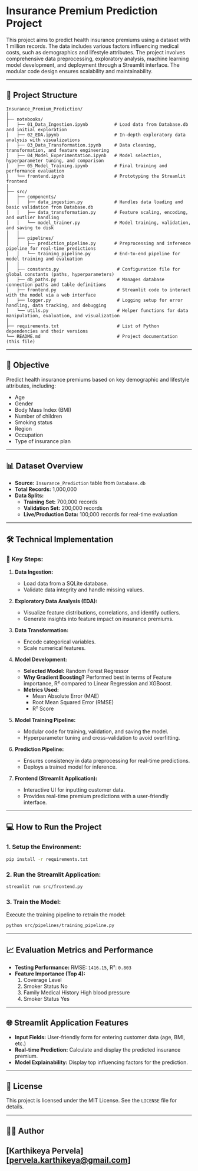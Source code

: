 # **Insurance Premium Prediction Project**

This project aims to predict health insurance premiums using a dataset with 1 million records. The data includes various factors influencing medical costs, such as demographics and lifestyle attributes. The project involves comprehensive data preprocessing, exploratory analysis, machine learning model development, and deployment through a Streamlit interface. The modular code design ensures scalability and maintainability.

---

## 📂 **Project Structure**

```
Insurance_Premium_Prediction/
│
├── notebooks/
│   ├── 01_Data_Ingestion.ipynb          # Load data from Database.db and initial exploration
│   ├── 02_EDA.ipynb                     # In-depth exploratory data analysis with visualizations
│   ├── 03_Data_Transformation.ipynb     # Data cleaning, transformation, and feature engineering
│   ├── 04_Model_Experimentation.ipynb   # Model selection, hyperparameter tuning, and comparison
│   ├── 05_Model_Training.ipynb          # Final training and performance evaluation
│   └── frontend.ipynb                   # Prototyping the Streamlit frontend
│
├── src/
│   ├── components/
│   │   ├── data_ingestion.py            # Handles data loading and basic validation from Database.db
│   │   ├── data_transformation.py       # Feature scaling, encoding, and outlier handling
│   │   └── model_trainer.py             # Model training, validation, and saving to disk
│   │
│   ├── pipelines/
│   │   ├── prediction_pipeline.py       # Preprocessing and inference pipeline for real-time predictions
│   │   └── training_pipeline.py         # End-to-end pipeline for model training and evaluation
│   │
│   ├── constants.py                      # Configuration file for global constants (paths, hyperparameters)
│   ├── db_paths.py                       # Manages database connection paths and table definitions
│   ├── frontend.py                       # Streamlit code to interact with the model via a web interface
│   ├── logger.py                         # Logging setup for error handling, data tracking, and debugging
│   └── utils.py                          # Helper functions for data manipulation, evaluation, and visualization
│
├── requirements.txt                      # List of Python dependencies and their versions
└── README.md                             # Project documentation (this file)
```

---

## 🚀 **Objective**

Predict health insurance premiums based on key demographic and lifestyle attributes, including:
- Age
- Gender
- Body Mass Index (BMI)
- Number of children
- Smoking status
- Region
- Occupation
- Type of insurance plan

---

## 📊 **Dataset Overview**

- **Source:** `Insurance_Prediction` table from `Database.db`  
- **Total Records:** 1,000,000  
- **Data Splits:**
  - **Training Set:** 700,000 records  
  - **Validation Set:** 200,000 records  
  - **Live/Production Data:** 100,000 records for real-time evaluation  

---

## 🛠️ **Technical Implementation**

### 📌 **Key Steps:**

1. **Data Ingestion:**
   - Load data from a SQLite database.
   - Validate data integrity and handle missing values.

2. **Exploratory Data Analysis (EDA):**
   - Visualize feature distributions, correlations, and identify outliers.
   - Generate insights into feature impact on insurance premiums.

3. **Data Transformation:**
   - Encode categorical variables.
   - Scale numerical features.

4. **Model Development:**
   - **Selected Model:** Random Forest Regressor
   - **Why Gradient Boosting?** Performed best in terms of Feature importance, R² compared to Linear Regression and XGBoost.
   - **Metrics Used:** 
     - Mean Absolute Error (MAE)
     - Root Mean Squared Error (RMSE)
     - R² Score

5. **Model Training Pipeline:**
   - Modular code for training, validation, and saving the model.
   - Hyperparameter tuning and cross-validation to avoid overfitting.

6. **Prediction Pipeline:**
   - Ensures consistency in data preprocessing for real-time predictions.
   - Deploys a trained model for inference.

7. **Frontend (Streamlit Application):**
   - Interactive UI for inputting customer data.
   - Provides real-time premium predictions with a user-friendly interface.

---

## 💻 **How to Run the Project**

### 1. **Setup the Environment:**
   ```bash
   pip install -r requirements.txt
   ```

### 2. **Run the Streamlit Application:**
   ```bash
   streamlit run src/frontend.py
   ```

### 3. **Train the Model:**
   Execute the training pipeline to retrain the model:
   ```bash
   python src/pipelines/training_pipeline.py
   ```

---

## 📈 **Evaluation Metrics and Performance**

- **Testing Performance:** RMSE: `1416.15`, R²: `0.803`
- **Feature Importance (Top 4):**
  1. Coverage Level
  2. Smoker Status  No
  3. Family Medical History High blood pressure
  4. Smoker Status  Yes

---

## 🌐 **Streamlit Application Features**

- **Input Fields:** User-friendly form for entering customer data (age, BMI, etc.)
- **Real-time Prediction:** Calculate and display the predicted insurance premium.
- **Model Explainability:** Display top influencing factors for the prediction.

---

## 📜 **License**
This project is licensed under the MIT License. See the `LICENSE` file for details.

---

## 👩‍💻 **Author**
[Karthikeya Pervela]  
[pervela.karthikeya@gmail.com]
---
